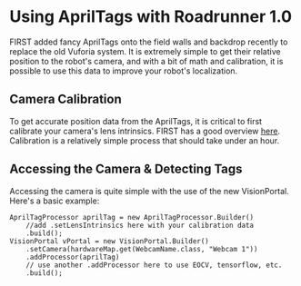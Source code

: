 # Using AprilTags with Roadrunner 1.0

FIRST added fancy AprilTags onto the field walls and backdrop recently to replace the old Vuforia system. It is extremely simple to get their relative position to the robot's camera, and with a bit of math and calibration, it is possible to use this data to improve your robot's localization.


## Camera Calibration

To get accurate position data from the AprilTags, it is critical to first calibrate your camera's lens intrinsics. FIRST has a good overview [here](https://ftc-docs.firstinspires.org/en/latest/programming_resources/vision/camera_calibration/camera-calibration.html). Calibration is a relatively simple process that should take under an hour.

## Accessing the Camera & Detecting Tags

Accessing the camera is quite simple with the use of the new VisionPortal.
Here's a basic example:

    AprilTagProcessor aprilTag = new AprilTagProcessor.Builder()
        //add .setLensIntrinsics here with your calibration data
        .build();
    VisionPortal vPortal = new VisionPortal.Builder()
        .setCamera(hardwareMap.get(WebcamName.class, "Webcam 1"))
        .addProcessor(aprilTag)
        // use another .addProcessor here to use EOCV, tensorflow, etc.
        .build();
